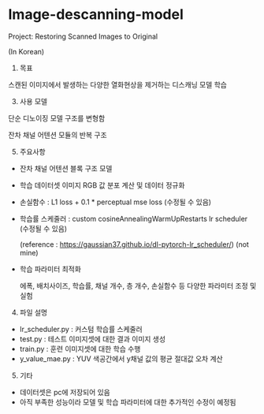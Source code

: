 # Image-descanning-model
Project: Restoring Scanned Images to Original

(In Korean)

1. 목표
   
스캔된 이미지에서 발생하는 다양한 열화현상을 제거하는 디스캐닝 모델 학습


3. 사용 모델
   
단순 디노이징 모델 구조를 변형함

잔차 채널 어텐션 모듈의 반복 구조


5. 주요사항
- 잔차 채널 어텐션 블록 구조 모델
- 학습 데이터셋 이미지 RGB 값 분포 계산 및 데이터 정규화
- 손실함수 : L1 loss + 0.1 * perceptual mse loss (수정될 수 있음)
- 학습률 스케줄러 : custom cosineAnnealingWarmUpRestarts lr scheduler (수정될 수 있음)

  (reference : https://gaussian37.github.io/dl-pytorch-lr_scheduler/) (not mine)
- 학습 파라미터 최적화

  에폭, 배치사이즈, 학습률, 채널 개수, 층 개수, 손실함수 등 다양한 파라미터 조정 및 실험


4. 파일 설명
- lr_scheduler.py : 커스텀 학습률 스케줄러
- test.py : 테스트 이미지셋에 대한 결과 이미지 생성
- train.py : 훈련 이미지셋에 대한 학습 수행
- y_value_mae.py : YUV 색공간에서 y채널 값의 평균 절대값 오차 계산


5. 기타
- 데이터셋은 pc에 저장되어 있음
- 아직 부족한 성능이라 모델 및 학습 파라미터에 대한 추가적인 수정이 예정됨
